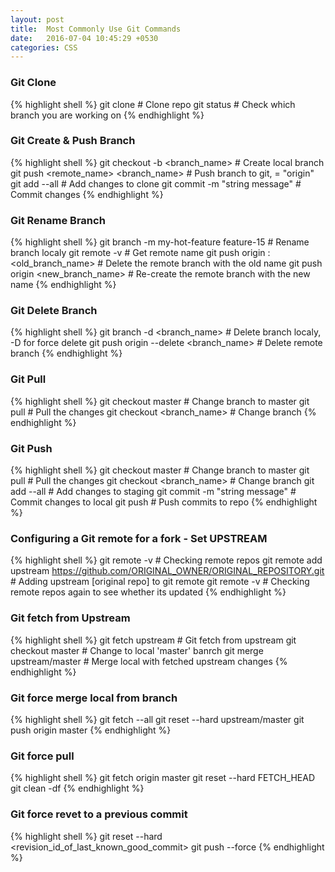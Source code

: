 ```yaml
---
layout: post
title:  Most Commonly Use Git Commands
date:   2016-07-04 10:45:29 +0530
categories: CSS
---
```



### Git Clone

{% highlight shell %}
git clone <repo> # Clone repo
git status # Check which branch you are working on
{% endhighlight %}
 

### Git Create & Push Branch

{% highlight shell %}
git checkout -b <branch_name> # Create local branch
git push <remote_name> <branch_name> # Push branch to git, <remote-name> = "origin"
git add --all # Add changes to clone
git commit -m "string message" # Commit changes
{% endhighlight %}


### Git Rename Branch

{% highlight shell %}
git branch -m my-hot-feature feature-15 # Rename branch localy
git remote -v # Get remote name
git push origin :<old_branch_name> # Delete the remote branch with the old name
git push origin <new_branch_name> # Re-create the remote branch with the new name
{% endhighlight %}


### Git Delete Branch

{% highlight shell %}
git branch -d <branch_name> # Delete branch localy, -D for force delete
git push origin --delete <branch_name> # Delete remote branch
{% endhighlight %}


### Git Pull

{% highlight shell %}
git checkout master # Change branch to master
git pull # Pull the changes
git checkout <branch_name> # Change branch
{% endhighlight %}


### Git Push

{% highlight shell %}
git checkout master # Change branch to master
git pull # Pull the changes
git checkout <branch_name> # Change branch
git add --all # Add changes to staging
git commit -m "string message" # Commit changes to local
git push # Push commits to repo
{% endhighlight %}


### Configuring a Git remote for a fork - Set UPSTREAM

{% highlight shell %}
git remote -v # Checking remote repos
git remote add upstream <https://github.com/ORIGINAL_OWNER/ORIGINAL_REPOSITORY.git> # Adding upstream [original repo] to git remote
git remote -v # Checking remote repos again to see whether its updated
{% endhighlight %}


### Git fetch from Upstream

{% highlight shell %}
git fetch upstream # Git fetch from upstream
git checkout master # Change to local 'master' banrch
git merge upstream/master # Merge local with fetched upstream changes
{% endhighlight %}


### Git force merge local from branch

{% highlight shell %}
git fetch --all
git reset --hard upstream/master
git push origin master
{% endhighlight %}


### Git force pull

{% highlight shell %}
git fetch origin master
git reset --hard FETCH_HEAD
git clean -df
{% endhighlight %}


### Git force revet to a previous commit

{% highlight shell %}
git reset --hard <revision_id_of_last_known_good_commit>
git push --force
{% endhighlight %}
